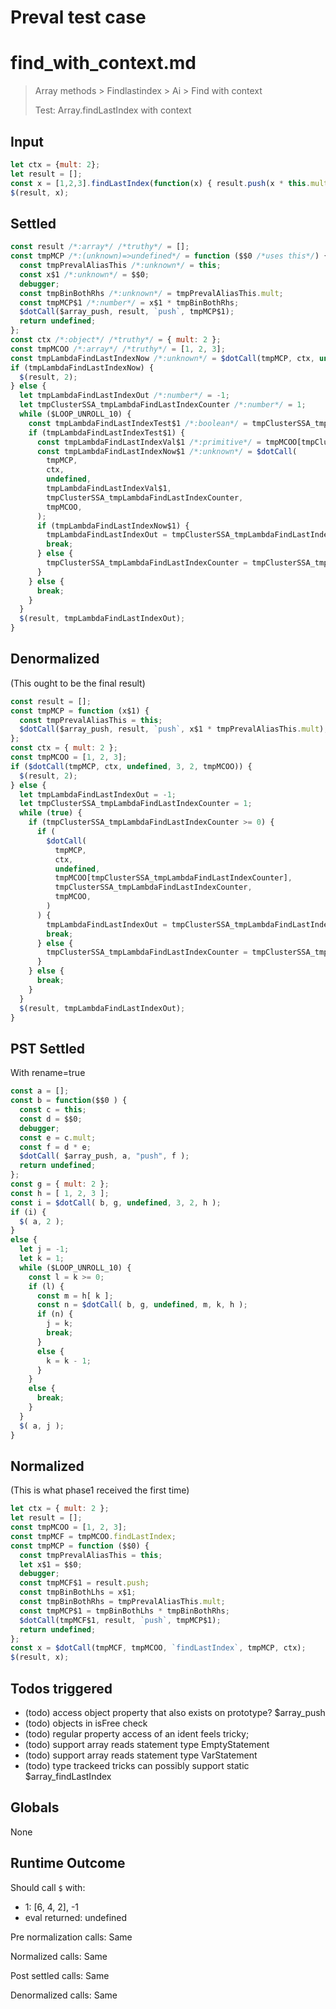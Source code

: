 # Preval test case

# find_with_context.md

> Array methods > Findlastindex > Ai > Find with context
>
> Test: Array.findLastIndex with context

## Input

`````js filename=intro
let ctx = {mult: 2};
let result = [];
const x = [1,2,3].findLastIndex(function(x) { result.push(x * this.mult); }, ctx);
$(result, x);
`````


## Settled


`````js filename=intro
const result /*:array*/ /*truthy*/ = [];
const tmpMCP /*:(unknown)=>undefined*/ = function ($$0 /*uses this*/) {
  const tmpPrevalAliasThis /*:unknown*/ = this;
  const x$1 /*:unknown*/ = $$0;
  debugger;
  const tmpBinBothRhs /*:unknown*/ = tmpPrevalAliasThis.mult;
  const tmpMCP$1 /*:number*/ = x$1 * tmpBinBothRhs;
  $dotCall($array_push, result, `push`, tmpMCP$1);
  return undefined;
};
const ctx /*:object*/ /*truthy*/ = { mult: 2 };
const tmpMCOO /*:array*/ /*truthy*/ = [1, 2, 3];
const tmpLambdaFindLastIndexNow /*:unknown*/ = $dotCall(tmpMCP, ctx, undefined, 3, 2, tmpMCOO);
if (tmpLambdaFindLastIndexNow) {
  $(result, 2);
} else {
  let tmpLambdaFindLastIndexOut /*:number*/ = -1;
  let tmpClusterSSA_tmpLambdaFindLastIndexCounter /*:number*/ = 1;
  while ($LOOP_UNROLL_10) {
    const tmpLambdaFindLastIndexTest$1 /*:boolean*/ = tmpClusterSSA_tmpLambdaFindLastIndexCounter >= 0;
    if (tmpLambdaFindLastIndexTest$1) {
      const tmpLambdaFindLastIndexVal$1 /*:primitive*/ = tmpMCOO[tmpClusterSSA_tmpLambdaFindLastIndexCounter];
      const tmpLambdaFindLastIndexNow$1 /*:unknown*/ = $dotCall(
        tmpMCP,
        ctx,
        undefined,
        tmpLambdaFindLastIndexVal$1,
        tmpClusterSSA_tmpLambdaFindLastIndexCounter,
        tmpMCOO,
      );
      if (tmpLambdaFindLastIndexNow$1) {
        tmpLambdaFindLastIndexOut = tmpClusterSSA_tmpLambdaFindLastIndexCounter;
        break;
      } else {
        tmpClusterSSA_tmpLambdaFindLastIndexCounter = tmpClusterSSA_tmpLambdaFindLastIndexCounter - 1;
      }
    } else {
      break;
    }
  }
  $(result, tmpLambdaFindLastIndexOut);
}
`````


## Denormalized
(This ought to be the final result)

`````js filename=intro
const result = [];
const tmpMCP = function (x$1) {
  const tmpPrevalAliasThis = this;
  $dotCall($array_push, result, `push`, x$1 * tmpPrevalAliasThis.mult);
};
const ctx = { mult: 2 };
const tmpMCOO = [1, 2, 3];
if ($dotCall(tmpMCP, ctx, undefined, 3, 2, tmpMCOO)) {
  $(result, 2);
} else {
  let tmpLambdaFindLastIndexOut = -1;
  let tmpClusterSSA_tmpLambdaFindLastIndexCounter = 1;
  while (true) {
    if (tmpClusterSSA_tmpLambdaFindLastIndexCounter >= 0) {
      if (
        $dotCall(
          tmpMCP,
          ctx,
          undefined,
          tmpMCOO[tmpClusterSSA_tmpLambdaFindLastIndexCounter],
          tmpClusterSSA_tmpLambdaFindLastIndexCounter,
          tmpMCOO,
        )
      ) {
        tmpLambdaFindLastIndexOut = tmpClusterSSA_tmpLambdaFindLastIndexCounter;
        break;
      } else {
        tmpClusterSSA_tmpLambdaFindLastIndexCounter = tmpClusterSSA_tmpLambdaFindLastIndexCounter - 1;
      }
    } else {
      break;
    }
  }
  $(result, tmpLambdaFindLastIndexOut);
}
`````


## PST Settled
With rename=true

`````js filename=intro
const a = [];
const b = function($$0 ) {
  const c = this;
  const d = $$0;
  debugger;
  const e = c.mult;
  const f = d * e;
  $dotCall( $array_push, a, "push", f );
  return undefined;
};
const g = { mult: 2 };
const h = [ 1, 2, 3 ];
const i = $dotCall( b, g, undefined, 3, 2, h );
if (i) {
  $( a, 2 );
}
else {
  let j = -1;
  let k = 1;
  while ($LOOP_UNROLL_10) {
    const l = k >= 0;
    if (l) {
      const m = h[ k ];
      const n = $dotCall( b, g, undefined, m, k, h );
      if (n) {
        j = k;
        break;
      }
      else {
        k = k - 1;
      }
    }
    else {
      break;
    }
  }
  $( a, j );
}
`````


## Normalized
(This is what phase1 received the first time)

`````js filename=intro
let ctx = { mult: 2 };
let result = [];
const tmpMCOO = [1, 2, 3];
const tmpMCF = tmpMCOO.findLastIndex;
const tmpMCP = function ($$0) {
  const tmpPrevalAliasThis = this;
  let x$1 = $$0;
  debugger;
  const tmpMCF$1 = result.push;
  const tmpBinBothLhs = x$1;
  const tmpBinBothRhs = tmpPrevalAliasThis.mult;
  const tmpMCP$1 = tmpBinBothLhs * tmpBinBothRhs;
  $dotCall(tmpMCF$1, result, `push`, tmpMCP$1);
  return undefined;
};
const x = $dotCall(tmpMCF, tmpMCOO, `findLastIndex`, tmpMCP, ctx);
$(result, x);
`````


## Todos triggered


- (todo) access object property that also exists on prototype? $array_push
- (todo) objects in isFree check
- (todo) regular property access of an ident feels tricky;
- (todo) support array reads statement type EmptyStatement
- (todo) support array reads statement type VarStatement
- (todo) type trackeed tricks can possibly support static $array_findLastIndex


## Globals


None


## Runtime Outcome


Should call `$` with:
 - 1: [6, 4, 2], -1
 - eval returned: undefined

Pre normalization calls: Same

Normalized calls: Same

Post settled calls: Same

Denormalized calls: Same
